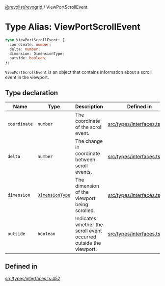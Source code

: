 [@revolist/revogrid](README.md) / ViewPortScrollEvent

# Type Alias: ViewPortScrollEvent

```ts
type ViewPortScrollEvent: {
  coordinate: number;
  delta: number;
  dimension: DimensionType;
  outside: boolean;
};
```

`ViewPortScrollEvent` is an object that contains information about a scroll
event in the viewport.

## Type declaration

| Name | Type | Description | Defined in |
| ------ | ------ | ------ | ------ |
| `coordinate` | `number` | The coordinate of the scroll event. | [src/types/interfaces.ts:460](https://github.com/revolist/revogrid/blob/786bfc578aeb724125d022c69d878eb830c54a23/src/types/interfaces.ts#L460) |
| `delta` | `number` | The change in coordinate between scroll events. | [src/types/interfaces.ts:464](https://github.com/revolist/revogrid/blob/786bfc578aeb724125d022c69d878eb830c54a23/src/types/interfaces.ts#L464) |
| `dimension` | [`DimensionType`](TypeAlias.DimensionType.md) | The dimension of the viewport being scrolled. | [src/types/interfaces.ts:456](https://github.com/revolist/revogrid/blob/786bfc578aeb724125d022c69d878eb830c54a23/src/types/interfaces.ts#L456) |
| `outside` | `boolean` | Indicates whether the scroll event occurred outside the viewport. | [src/types/interfaces.ts:468](https://github.com/revolist/revogrid/blob/786bfc578aeb724125d022c69d878eb830c54a23/src/types/interfaces.ts#L468) |

## Defined in

[src/types/interfaces.ts:452](https://github.com/revolist/revogrid/blob/786bfc578aeb724125d022c69d878eb830c54a23/src/types/interfaces.ts#L452)
